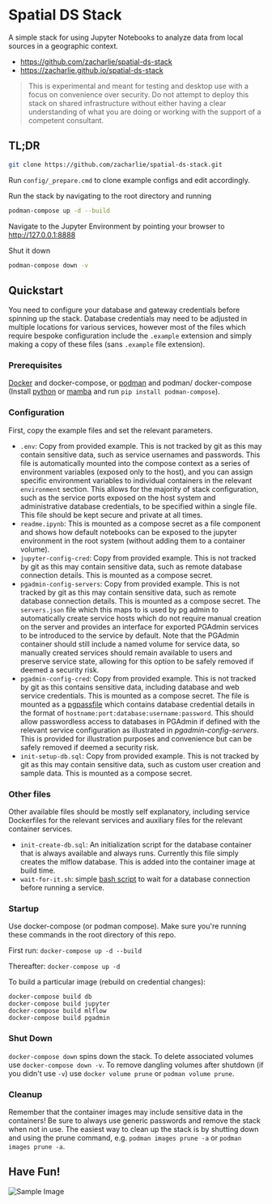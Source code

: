 # Spatial DS Stack

A simple stack for using Jupyter Notebooks to analyze data from local sources in a geographic context.

- https://github.com/zacharlie/spatial-ds-stack
- https://zacharlie.github.io/spatial-ds-stack

> This is experimental and meant for testing and desktop use with a focus on convenience over security. Do not attempt to deploy this stack on shared infrastructure without either having a clear understanding of what you are doing or working with the support of a competent consultant.

## TL;DR

```sh
git clone https://github.com/zacharlie/spatial-ds-stack.git
```

Run `config/_prepare.cmd` to clone example configs and edit accordingly.

Run the stack by navigating to the root directory and running

```sh
podman-compose up -d --build
```

Navigate to the Jupyter Environment by pointing your browser to http://127.0.0.1:8888

Shut it down

```sh
podman-compose down -v
```

## Quickstart

You need to configure your database and gateway credentials before spinning up the stack. Database credentials may need to be adjusted in multiple locations for various services, however most of the files which require bespoke configuration include the `.example` extension and simply making a copy of these files (sans `.example` file extension).

### Prerequisites

[Docker](https://www.docker.com/products/docker-desktop/) and docker-compose, or [podman](https://podman-desktop.io/) and podman/ docker-compose (Install [python](https://www.python.org/downloads/) or [mamba](https://github.com/conda-forge/miniforge#mambaforge) and run `pip install podman-compose`).

### Configuration

First, copy the example files and set the relevant parameters.

- `.env`: Copy from provided example. This is not tracked by git as this may contain sensitive data, 
    such as service usernames and passwords. This file is automatically mounted into the compose context 
    as a series of environment variables (exposed only to the host), and you can assign specific environment 
    variables to individual containers in the relevant `environment` section. This allows for the majority of 
    stack configuration, such as the service ports exposed on the host system and administrative database 
    credentials, to be specified within a single file. This file should be kept secure and private at all times.
- `readme.ipynb`: This is mounted as a compose secret as a file component and shows how default notebooks can be 
    exposed to the jupyter environment in the root system (without adding them to a container volume).
- `jupyter-config-cred`: Copy from provided example. This is not tracked by git as this may contain sensitive data, 
    such as remote database connection details. This is mounted as a compose secret.
- `pgadmin-config-servers`: Copy from provided example. This is not tracked by git as this may contain
    sensitive data, such as remote database connection details. This is mounted as a compose secret. 
    The `servers.json` file which this maps to is used by pg admin to automatically create service hosts 
    which do not require manual creation on the server and provides an interface for exported PGAdmin services 
    to be introduced to the service by default. Note that the PGAdmin container should still include a named volume
    for service data, so manually created services should remain available to users and preserve service state,
    allowing for this option to be safely removed if deemed a security risk.
- `pgadmin-config-cred`: Copy from provided example. This is not tracked by git as this contains sensitive 
    data, including database and web service credentials. This is mounted as a compose secret. The file is mounted 
    as a [pgpassfile](https://www.postgresql.org/docs/current/libpq-pgpass.html) which contains database credential 
    details in the format of `hostname:port:database:username:password`. This should allow passwordless access to 
    databases in PGAdmin if defined with the relevant service configuration as illustrated in *pgadmin-config-servers*. 
    This is provided for illustration purposes and convenience but can be safely removed if deemed a security risk.
- `init-setup-db.sql`: Copy from provided example. This is not tracked by git as this may contain sensitive data, 
    such as custom user creation and sample data. This is mounted as a compose secret.

### Other files

Other available files should be mostly self explanatory, including service Dockerfiles for the relevant services and auxiliary files for the relevant container services.

- `init-create-db.sql`: An initialization script for the database container that is always available and always runs.
    Currently this file simply creates the mlflow database. This is added into the container image at build time.
- `wait-for-it.sh`: simple [bash script](https://github.com/vishnubob/wait-for-it) to wait for a database connection before running a service.

### Startup

Use docker-compose (or podman compose). Make sure you're running these commands in the root directory of this repo.

First run: `docker-compose up -d --build`

Thereafter: `docker-compose up -d`

To build a particular image (rebuild on credential changes):

```
docker-compose build db
docker-compose build jupyter
docker-compose build mlflow
docker-compose build pgadmin
```

### Shut Down

`docker-compose down` spins down the stack. To delete associated volumes use `docker-compose down -v`. To remove dangling volumes after shutdown (if you didn't use `-v`) use `docker volume prune` or `podman volume prune`.

### Cleanup

Remember that the container images may include sensitive data in the containers! Be sure to always use generic passwords and remove the stack when not in use. The easiest way to clean up the stack is by shutting down and using the prune command, e.g. `podman images prune -a` or `podman images prune -a`.

## Have Fun!

![Sample Image](./assets/avatar.png)
